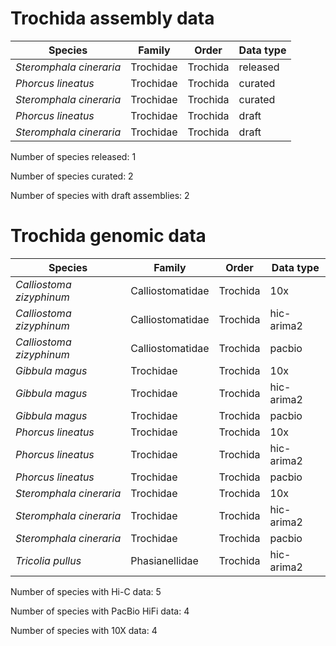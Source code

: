 # Trochida assembly data

| Species | Family | Order | Data type |
| -- | --- | --- | --- |
| *Steromphala cineraria* | Trochidae | Trochida | released |
| *Phorcus lineatus* | Trochidae | Trochida | curated |
| *Steromphala cineraria* | Trochidae | Trochida | curated |
| *Phorcus lineatus* | Trochidae | Trochida | draft |
| *Steromphala cineraria* | Trochidae | Trochida | draft |

Number of species released: 1

Number of species curated: 2

Number of species with draft assemblies: 2

# Trochida genomic data

| Species | Family | Order | Data type |
| -- | --- | --- | --- |
| *Calliostoma zizyphinum* | Calliostomatidae | Trochida | 10x |
| *Calliostoma zizyphinum* | Calliostomatidae | Trochida | hic-arima2 |
| *Calliostoma zizyphinum* | Calliostomatidae | Trochida | pacbio |
| *Gibbula magus* | Trochidae | Trochida | 10x |
| *Gibbula magus* | Trochidae | Trochida | hic-arima2 |
| *Gibbula magus* | Trochidae | Trochida | pacbio |
| *Phorcus lineatus* | Trochidae | Trochida | 10x |
| *Phorcus lineatus* | Trochidae | Trochida | hic-arima2 |
| *Phorcus lineatus* | Trochidae | Trochida | pacbio |
| *Steromphala cineraria* | Trochidae | Trochida | 10x |
| *Steromphala cineraria* | Trochidae | Trochida | hic-arima2 |
| *Steromphala cineraria* | Trochidae | Trochida | pacbio |
| *Tricolia pullus* | Phasianellidae | Trochida | hic-arima2 |

Number of species with Hi-C data: 5

Number of species with PacBio HiFi data: 4

Number of species with 10X data: 4
